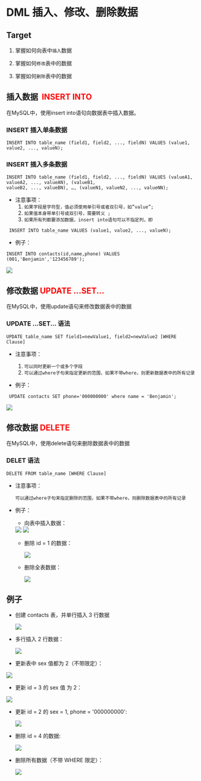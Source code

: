 

# DML 插入、修改、删除数据

## Target

1. 掌握如何向表中`插入`数据 

2. 掌握如何`修改`表中的数据 

3. 掌握如何`删除`表中的数据

   

## 插入数据 <font color="red"> INSERT INTO </font>

在MySQL中，使用insert into语句向数据表中插入数据。

###  INSERT 插入单条数据

```mysql
INSERT INTO table_name (field1, field2, ..., fieldN) VALUES (value1, value2, ..., valueN);
```

### INSERT 插入多条数据

```mysql
INSERT INTO table_name (field1, field2, ..., fieldN) VALUES (valueA1, valueA2, ..., valueAN), (valueB1,
valueB2, ..., valueBN), …, (valueN1, valueN2, ..., valueNN);

```

- 注意事项：
  1. `如果字段是字符型，值必须使用单引号或者双引号，如”value”;`
  2. `如果值本身带单引号或双引号，需要转义 ;`
  3. `如果所有列都要添加数据，insert into语句可以不指定列，即`

```mysql
 INSERT INTO table_name VALUES (value1, value2, ..., valueN);
```



- 例子：

```mysql
INSERT INTO contacts(id,name,phone) VALUES (001,'Benjamin','123456789');
```

<img src="Resources/16.png"/>

## 修改数据 <font color="red">UPDATE ...SET...</font>

在MySQL中，使用update语句来修改数据表中的数据

### UPDATE ...SET... 语法

```mysql
UPDATE table_name SET field1=newValue1, field2=newValue2 [WHERE Clause]
```

- 注意事项： 
  1. `可以同时更新一个或多个字段` 
  2. `可以通过where子句来指定更新的范围，如果不带where，则更新数据表中的所有记录`

- 例子：

```mysql
 UPDATE contacts SET phone='000000000' where name = 'Benjamin';
```

<img src="Resources/17.png"/>

## 修改数据 <font color="red">DELETE </font>

在MySQL中，使用delete语句来删除数据表中的数据

### DELET 语法

```mysql
DELETE FROM table_name [WHERE Clause]
```

- 注意事项： 

  ​	`可以通过where子句来指定删除的范围，如果不带where，则删除数据表中的所有记录`

- 例子：

  - 向表中插入数据：

  <img src="Resources/18.png"/>

  <img src="Resources/19.png"/>

  - 删除 id = 1 的数据：

    <img src="Resources/20.png"/>

  - 删除全表数据：

    <img src="Resources/21.png"/>



## 例子

- 创建 contacts 表，并单行插入 3 行数据

  <img src="Resources/22.png"/>

- 多行插入 2 行数据：

  <img src="Resources/23.png"/>

- 更新表中 sex 值都为 2（不带限定）：

<img src="Resources/24.png"/>

- 更新 id = 3 的 sex 值 为 2：

<img src="Resources/25.png"/>

- 更新 id = 2 的 sex = 1, phone = '000000000':

  <img src="Resources/26.png"/>

- 删除 id = 4 的数据:

  <img src="Resources/27.png"/>

- 删除所有数据（不带 WHERE 限定）：

  <img src="Resources/28.png"/>